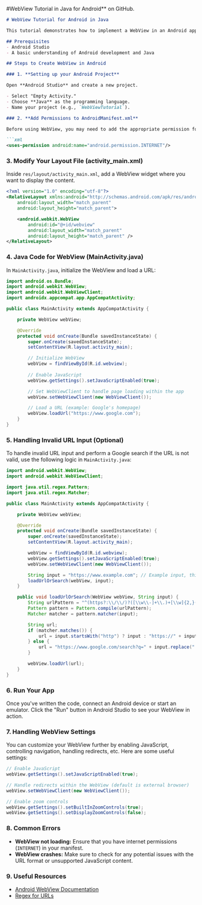 #WebView Tutorial in Java for Android** on GitHub.

```markdown
# WebView Tutorial for Android in Java

This tutorial demonstrates how to implement a WebView in an Android app using Java. WebView allows you to display web content inside your application, making it useful for displaying websites or web-based content.

## Prerequisites
- Android Studio
- A basic understanding of Android development and Java

## Steps to Create WebView in Android

### 1. **Setting up your Android Project**

Open **Android Studio** and create a new project.

- Select "Empty Activity."
- Choose **Java** as the programming language.
- Name your project (e.g., `WebViewTutorial`).

### 2. **Add Permissions to AndroidManifest.xml**

Before using WebView, you may need to add the appropriate permission for accessing the internet. Open the `AndroidManifest.xml` file and add the following line inside the `<manifest>` tags:

```xml
<uses-permission android:name="android.permission.INTERNET"/>
```

### 3. **Modify Your Layout File (activity_main.xml)**

Inside `res/layout/activity_main.xml`, add a WebView widget where you want to display the content.

```xml
<?xml version="1.0" encoding="utf-8"?>
<RelativeLayout xmlns:android="http://schemas.android.com/apk/res/android"
    android:layout_width="match_parent"
    android:layout_height="match_parent">

    <android.webkit.WebView
        android:id="@+id/webview"
        android:layout_width="match_parent"
        android:layout_height="match_parent" />
</RelativeLayout>
```

### 4. **Java Code for WebView (MainActivity.java)**

In `MainActivity.java`, initialize the WebView and load a URL:

```java
import android.os.Bundle;
import android.webkit.WebView;
import android.webkit.WebViewClient;
import androidx.appcompat.app.AppCompatActivity;

public class MainActivity extends AppCompatActivity {

    private WebView webView;

    @Override
    protected void onCreate(Bundle savedInstanceState) {
        super.onCreate(savedInstanceState);
        setContentView(R.layout.activity_main);

        // Initialize WebView
        webView = findViewById(R.id.webview);
        
        // Enable JavaScript
        webView.getSettings().setJavaScriptEnabled(true);

        // Set WebViewClient to handle page loading within the app
        webView.setWebViewClient(new WebViewClient());

        // Load a URL (example: Google's homepage)
        webView.loadUrl("https://www.google.com");
    }
}
```

### 5. **Handling Invalid URL Input (Optional)**

To handle invalid URL input and perform a Google search if the URL is not valid, use the following logic in `MainActivity.java`:

```java
import android.webkit.WebView;
import android.webkit.WebViewClient;

import java.util.regex.Pattern;
import java.util.regex.Matcher;

public class MainActivity extends AppCompatActivity {

    private WebView webView;

    @Override
    protected void onCreate(Bundle savedInstanceState) {
        super.onCreate(savedInstanceState);
        setContentView(R.layout.activity_main);

        webView = findViewById(R.id.webview);
        webView.getSettings().setJavaScriptEnabled(true);
        webView.setWebViewClient(new WebViewClient());

        String input = "https://www.example.com"; // Example input, this could come from user input
        loadUrlOrSearch(webView, input);
    }

    public void loadUrlOrSearch(WebView webView, String input) {
        String urlPattern = "^(https?:\\/\\/)?([\\w\\-]+\\.)+[\\w]{2,}(\\/[\\w\\-._~:/?#\\[\\]@!$&'()*+,;=]*)?$";
        Pattern pattern = Pattern.compile(urlPattern);
        Matcher matcher = pattern.matcher(input);

        String url;
        if (matcher.matches()) {
            url = input.startsWith("http") ? input : "https://" + input;
        } else {
            url = "https://www.google.com/search?q=" + input.replace(" ", "+");
        }

        webView.loadUrl(url);
    }
}
```

### 6. **Run Your App**

Once you've written the code, connect an Android device or start an emulator. Click the "Run" button in Android Studio to see your WebView in action.

### 7. **Handling WebView Settings**

You can customize your WebView further by enabling JavaScript, controlling navigation, handling redirects, etc. Here are some useful settings:

```java
// Enable JavaScript
webView.getSettings().setJavaScriptEnabled(true);

// Handle redirects within the WebView (default is external browser)
webView.setWebViewClient(new WebViewClient());

// Enable zoom controls
webView.getSettings().setBuiltInZoomControls(true);
webView.getSettings().setDisplayZoomControls(false);
```

### 8. **Common Errors**

- **WebView not loading:** Ensure that you have internet permissions (`INTERNET`) in your manifest.
- **WebView crashes:** Make sure to check for any potential issues with the URL format or unsupported JavaScript content.

### 9. **Useful Resources**
- [Android WebView Documentation](https://developer.android.com/reference/android/webkit/WebView)
- [Regex for URLs](https://www.regular-expressions.info/url.html)
